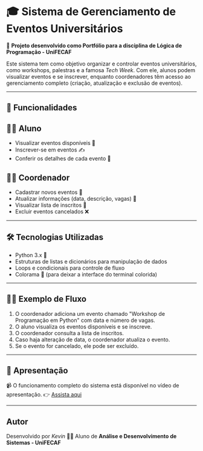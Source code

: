 # 🎓 Sistema de Gerenciamento de Eventos Universitários

📌 **Projeto desenvolvido como Portfólio para a disciplina de Lógica de Programação - UniFECAF**

Este sistema tem como objetivo organizar e controlar eventos universitários, como workshops, palestras e a famosa *Tech Week*.
Com ele, alunos podem visualizar eventos e se inscrever, enquanto coordenadores têm acesso ao gerenciamento completo (criação, atualização e exclusão de eventos).

---

## 🚀 Funcionalidades

## 👨‍🎓 Aluno

* Visualizar eventos disponíveis 📅
* Inscrever-se em eventos ✍️
* Conferir os detalhes de cada evento 🔎

## 👩‍🏫 Coordenador

* Cadastrar novos eventos 📝
* Atualizar informações (data, descrição, vagas) 🔄
* Visualizar lista de inscritos 👥
* Excluir eventos cancelados ❌

---

## 🛠️ Tecnologias Utilizadas

* Python 3.x 🐍
* Estruturas de listas e dicionários para manipulação de dados
* Loops e condicionais para controle de fluxo
* Colorama 🎨 (para deixar a interface do terminal colorida)

---

## 🧑‍🏫 Exemplo de Fluxo

1. O coordenador adiciona um evento chamado "Workshop de Programação em Python" com data e número de vagas.
2. O aluno visualiza os eventos disponíveis e se inscreve.
3. O coordenador consulta a lista de inscritos.
4. Caso haja alteração de data, o coordenador atualiza o evento.
5. Se o evento for cancelado, ele pode ser excluído.

---

## 🎥 Apresentação

📹 O funcionamento completo do sistema está disponível no vídeo de apresentação.
👉 [Assista aqui](COLE_O_LINK_AQUI)

---

## Autor

Desenvolvido por *Kevin* 👨‍💻
Aluno de **Análise e Desenvolvimento de Sistemas - UniFECAF**

